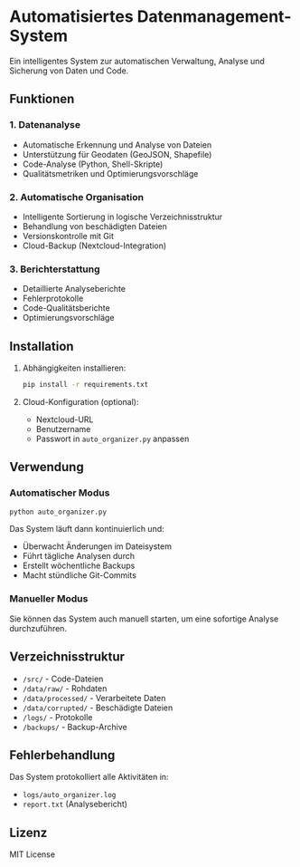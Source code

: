 # Automatisiertes Datenmanagement-System

Ein intelligentes System zur automatischen Verwaltung, Analyse und Sicherung von Daten und Code.

## Funktionen

### 1. Datenanalyse
- Automatische Erkennung und Analyse von Dateien
- Unterstützung für Geodaten (GeoJSON, Shapefile)
- Code-Analyse (Python, Shell-Skripte)
- Qualitätsmetriken und Optimierungsvorschläge

### 2. Automatische Organisation
- Intelligente Sortierung in logische Verzeichnisstruktur
- Behandlung von beschädigten Dateien
- Versionskontrolle mit Git
- Cloud-Backup (Nextcloud-Integration)

### 3. Berichterstattung
- Detaillierte Analyseberichte
- Fehlerprotokolle
- Code-Qualitätsberichte
- Optimierungsvorschläge

## Installation

1. Abhängigkeiten installieren:
   ```bash
   pip install -r requirements.txt
   ```

2. Cloud-Konfiguration (optional):
   - Nextcloud-URL
   - Benutzername
   - Passwort
   in `auto_organizer.py` anpassen

## Verwendung

### Automatischer Modus
```bash
python auto_organizer.py
```
Das System läuft dann kontinuierlich und:
- Überwacht Änderungen im Dateisystem
- Führt tägliche Analysen durch
- Erstellt wöchentliche Backups
- Macht stündliche Git-Commits

### Manueller Modus
Sie können das System auch manuell starten, um eine sofortige Analyse durchzuführen.

## Verzeichnisstruktur

- `/src/` - Code-Dateien
- `/data/raw/` - Rohdaten
- `/data/processed/` - Verarbeitete Daten
- `/data/corrupted/` - Beschädigte Dateien
- `/logs/` - Protokolle
- `/backups/` - Backup-Archive

## Fehlerbehandlung

Das System protokolliert alle Aktivitäten in:
- `logs/auto_organizer.log`
- `report.txt` (Analysebericht)

## Lizenz

MIT License 